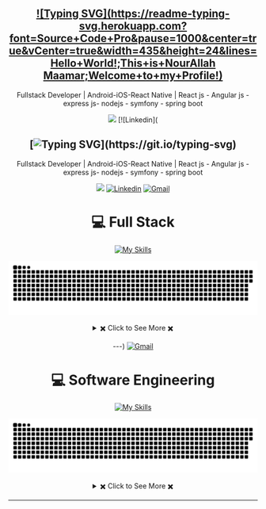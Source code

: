 <div align="center">

[![Typing SVG](https://readme-typing-svg.herokuapp.com?font=Source+Code+Pro&pause=1000&center=true&vCenter=true&width=435&height=24&lines=Hello+World!;This+is+NourAllah Maamar;Welcome+to+my+Profile!)](https://git.io/typing-svg)
---
Fullstack Developer | Android-iOS-React Native | React js - Angular js -express js- nodejs - symfony - spring boot
  
[![](https://komarev.com/ghpvc/?username=Nouaar)](https://github.com/Nouaar)
[![Linkedin](<div align="center">

[![Typing SVG](https://readme-typing-svg.herokuapp.com?font=Source+Code+Pro&pause=1000&center=true&vCenter=true&width=435&height=24&lines=Hello+World!;This+is+Youssef;Welcome+to+my+Profile!)](https://git.io/typing-svg)
---
Fullstack Developer | Android-iOS-React Native | React js - Angular js -express js- nodejs - symfony - spring boot
  
[![](https://komarev.com/ghpvc/?username=Nouaar)](https://github.com/Nouaar)
[![Linkedin](https://img.shields.io/badge/Linked-in-369?style=flat-square&logo=linkedin&logoColor=white&color=blue)](https://www.linkedin.com/in/youssef-ben-said-13051122b/)
[![Gmail](https://img.shields.io/badge/%20-Send%20Mail-black?color=007EC6&labelColor=555555&logo=gmail&logoColor=f5f7fe)](mailto:youssefbensaid827@gmail.com?subject=From%20GitHub&&body=Hi,%20there.%20Found%20you%20on%20GitHub!%20Let's%20talk%20about...)

</div>

<div align="center">
 
 # 💻 Full Stack
 [![My Skills](https://skillicons.dev/icons?i=js,html,css,scss,bootstrap,tailwind,php,typescript,java,spring,react,redux,angular,symfony,expressjs,nodejs,firebase,mysql,mongodb,postman)](https://skillicons.dev)
  <p align="center">
 <img width="1000" src="snake.svg" alt="snake"/>
</p>
<!-- https://github.com/anuraghazra/github-readme-stats -->
<details> 
  <summary> ✖️ Click to See More ✖️</summary>
  <br/>  
  
  ### &#x1f4c8; GitHub Stats
  
<p align="center" >
  
[![Top Langs](https://github-readme-stats.vercel.app/api/top-langs/?username=Nouaar&langs_count=6&count_private=true&layout=compact&theme=react&hide_border=true&bg_color=1F222E&title_color=F85D7F&icon_color=F8D866&hide=Jupyter%20Notebook,html,css,tsql,hack)](https://github.com/Nouaar) <img height="165" src="http://github-readme-streak-stats.herokuapp.com?user=Nouaar&theme=tokyonight&hide_border=true&background=1F222E" />
  
</p>
  
<b>Note:</b> Top languages is only a metric of the languages my public code consists of and doesn't reflect experience or skill level.
  
</details>
 
  
</div>

---)
[![Gmail](https://img.shields.io/badge/%20-Send%20Mail-black?color=007EC6&labelColor=555555&logo=gmail&logoColor=f5f7fe)](mailto:nourallah.maamar@esprit.tn?subject=From%20GitHub&&body=Hi,%20there.%20Found%20you%20on%20GitHub!%20Let's%20talk%20about...)

</div>

<div align="center">
 
 # 💻 Software Engineering
 [![My Skills](https://skillicons.dev/icons?i=js,html,css,bootstrap,php,java,react,symfony,mysql,postman)](https://skillicons.dev)
  <p align="center">
 <img width="1000" src="snake.svg" alt="snake"/>
</p>
<!-- https://github.com/anuraghazra/github-readme-stats -->
<details> 
  <summary> ✖️ Click to See More ✖️</summary>
  <br/>  
  
  ### &#x1f4c8; GitHub Stats
  
<p align="center" >
  
[![Top Langs](https://github-readme-stats.vercel.app/api/top-langs/?username=Nouaar&langs_count=6&count_private=true&layout=compact&theme=react&hide_border=true&bg_color=1F222E&title_color=F85D7F&icon_color=F8D866&hide=Jupyter%20Notebook,html,css,tsql,hack)](https://github.com/Nouaar) <img height="165" src="http://github-readme-streak-stats.herokuapp.com?user=Nouaar&theme=tokyonight&hide_border=true&background=1F222E" />
  
</p>
  
<b>Note:</b> Top languages is only a metric of the languages my public code consists of and doesn't reflect experience or skill level.
  
</details>
 
  
</div>

---
